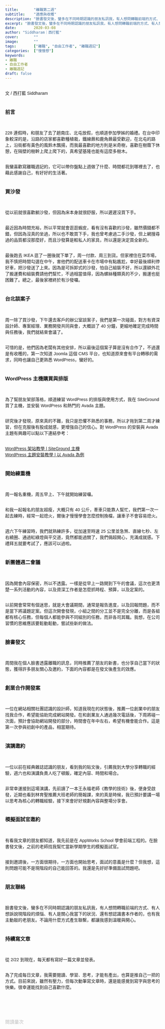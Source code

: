```yaml
---
title:       "離職第二週"
subtitle:    "適應與收穫"
description: "臉書發文後，蠻多在不同時期認識的朋友私訊我，有人想問轉職前端的方式、有人想訴說現階段的煩惱、有人是關心我當下的狀況、還有想認識書本作者的，也有我主動敲的老朋友。不論用什麼方式產生聯繫，都讓我感到溫暖與開心..."
excerpt: "臉書發文後，蠻多在不同時期認識的朋友私訊我，有人想問轉職前端的方式、有人想訴說現階段的煩惱、有人是關心我當下的狀況、還有想認識書本作者的，也有我主動敲的老朋友。不論用什麼方式產生聯繫，都讓我感到溫暖與開心..."
date:        2020-03-08
author: "Siddharam｜西打藍"
cover:       ""
image:       ""
tags:        ["離職", "自由工作者", "離職週記"]
categories:  ["慢慢想"]
keywords:
- 離職
- 自由工作者
- 離職週記
draft: false
---
```


<article style="font-family: 'Noto Sans TC', '微軟正黑體', sans-serif; font-weight: 300;">

<br>文 / 西打藍 Siddharam<br><br>

<h3 class="article-h1-color">前言</h3><br>

228 連假時，和朋友了去了趟南庄、北屯放假，也順道參加學姊的婚禮。在台中印象較深的是，沿路的店家都喜歡種植栽，鐵線蕨和鹿角蕨最受歡迎，在北屯的路上，沿街都有黃色的風鈴木飄揚，而我最喜歡的地方則是米奇樹，喜歡在樹蔭下休憩，在隔壁的樹幹上爬上爬下的，真希望基隆也能有這麼多樹木。<br><br>

我蠻喜歡寫離職週記的，它可以帶你盤點上週做了什麼、時間都花到哪裡去了，也藉此感謝自己，有好好的生活著。<br><br>


<h3 class="article-h1-color">買沙發</h3><br>

從以前就很喜歡躺沙發，但因為床本身就很舒服，所以遲遲沒買下手。<br><br>

最近因為時間充裕，所以平常就會逛逛蝦皮，看有沒有喜歡的沙發，雖然價錢都不錯，但因為沒真的坐過，所以也不敢買下手，我也曾考慮過二手沙發，但上網搜尋過的品質都沒那麼好，而且沙發算是較私人的家具，所以還是決定買全新的。<br><br>

最後跑去 IKEA 逛了一圈後就下單了，周一付款、周三到貨。但家裡住在菜市場，我不慎把時間勾選在中午，害他們的配送車卡在市場中有點尷尬，幸好最後順利停好車，把沙發送了上來。因為是可拆卸式的沙發，怕自己組裝不好，所以還額外花了搬運費和組裝費請他們幫忙，不過相當值得，因為螺絲種類真的不少，搬運也挺困難了。總之，最後家裡終於有沙發囉。<br><br>


<h3 class="article-h1-color">台北談案子</h3><br>

周一除了買沙發，下午還去客戶的辦公室談案子，我們是第一次碰面，對方有資深設計師、專案經理、業務開發共同與會，大概談了 40 分鐘，更細地確定完成時間與任務後，我們就結束會議了。<br><br>

可惜的是，他們因為老闆有其他安排，所以最後這個案子算是沒有合作了，不過還是有收穫的，第一次知道 Joomla 這個 CMS 平台，也知道原來會有平台轉移的需求，同時也讓自己更熟悉 WordPress，蠻好的。<br><br>


<h3 class="article-h1-color">WordPress 主機購買與排版</h3><br>

為了幫朋友架部落格，順道練習 WordPress 的排版與使用方式，我在 SiteGround 買了主機，並安裝 WordPress 和熱門的 Avada 主題。<br><br>


研究後才發現，原來真的不難，我只是恐懼不熟悉的事務，所以才拖到第二周才練習，但在克服後有股成就感，更增強自己的信心。對 WordPress 的安裝與 Avada 主題有興趣可以點以下連結參考：<br><br>

<a href="https://siddharam.com.tw/post/20200304/" target="_blank">WordPress 架站教學 | SiteGround 主機</a><br>
<a href="https://siddharam.com.tw/post/20200305/" target="_blank">WordPress 主題安裝教學 | 以 Avada 為例</a><br><br>



<h3 class="article-h1-color">開始練重機</h3><br>

周一報名重機，周五早上、下午就開始練習囉。<br><br>

和我一起報名的朋友超瘦，大概只有 40 公斤，牽車只能靠人幫忙，我們第一次一起去練時，經常一起熄火，爾後才慢慢學會怎麼控制換檔，讓車子不會容易熄火。<br><br>

週六下午練習時，我們就熟練許多，從加速至時速 25 公里並急煞、直線七秒、左右繞圈、通過紅綠燈與平交道，竟然都能過關了，我們倆超開心，充滿成就感。下禮拜五就要考試了，應該可以過啦。<br><br>


<h3 class="article-h1-color">新團體週二會議</h3><br>

因為開會內容保密，所以不透露。一樣是從早上一路開到下午的會議，這次也更清楚一系列活動的內容，以及資深工作者是怎麼抓時程、預算，以及定案的。<br><br>

以前開會常常有個迷思，就是大會議期間，通常是報告進度，以及回報問題，而不是當下將議題定案。但這次開會發現，小組之間的分工並不是完全分離，而是各組都有核心任務，但每個人都能參與不同組別的任務，而非各司其職。我想，在公司習慣的思維應該要鬆動鬆動，嘗試些新的做法。<br><br>


<h3 class="article-h1-color">臉書發文</h3><br>

周間我在個人臉書透露離職的訊息，同時推薦了朋友的新書，也分享自己當下的狀態，獲得許多朋友關心及邀約，下面的內容都是在發文後產生的效應。<br><br>


<h3 class="article-h1-color">創業合作開發案</h3><br>

一位在網站相關社團認識的設計師，知道我現在的狀態後，推薦一位創業中的朋友找我合作，希望能協助完成網站開發。在和創業友人通過幾次電話後，下周將碰一次面，預計會協助網站開發的部分，時間會在年中左右，希望有機會能合作。這是第一次參與初創中的產品，相當期待。<br><br>


<h3 class="article-h1-color">演講邀約</h3><br>

一位以前在經典雜誌認識的朋友，看到我的貼文後，引薦我到大學分享轉職的經驗，週六也和演講負責人吃了頓飯，確定內容、時間和場合。<br><br>

非常幸運接到這場演講，先前讀了一本王永福老師《教學的技術》後，便身受啟發，近期也看到林育聖推薦大班老師的簡報課，來的真是時候，我已預計要講一場以思考為核心的轉職經驗，接下來會好好規劃內容與整場分享會。<br><br>


<h3 class="article-h1-color">模擬面試官邀約</h3><br>

有看我文章的朋友都知道，我先前是在 AppWorks School 學會前端工程的。在臉書發文後，之前的老師找我幫忙當新學期學生的模擬面試官。<br><br>

接到邀請後，一方面很期待，一方面也開始思考，面試的意義是什麼？但我想，這則問題可能不是現階段的自己能回答的。我還是先好好準備面試問題吧。<br><br>


<h3 class="article-h1-color">朋友聯絡</h3><br>

臉書發文後，蠻多在不同時期認識的朋友私訊我，有人想問轉職前端的方式、有人想訴說現階段的煩惱、有人是關心我當下的狀況、還有想認識書本作者的，也有我主動敲的老朋友。不論用什麼方式產生聯繫，都讓我感到溫暖與開心。<br><br>


<h3 class="article-h1-color">持續寫文章</h3><br>

從 2/22 到現在，每天都有寫好一篇文章並發表。<br><br>

為了完成每日文章，我需要閱讀、學習、思考，才能有產出，也算是推自己一把的方式。目前來說，雖然有壓力，但每次動筆寫文章時，還是能感覺到寫字與思考的快樂。很幸運能找到自己喜歡什麼。<br><br>


<br><br><br>

</article>

<div style="color: #bfbfbf; font-size: 15px;" id="busuanzi_container_page_pv">
  閱讀量<span id="busuanzi_value_page_pv"></span>次
</div>

<script src="../../js/post.js"></script>



